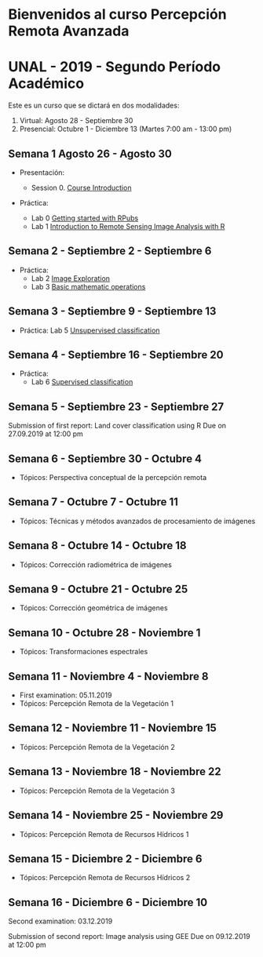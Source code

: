 # Bienvenidos al curso Percepción Remota Avanzada  
# UNAL - 2019 - Segundo Período Académico 

Este es un curso que se dictará en dos modalidades:
1. Virtual:  Agosto 28 -  Septiembre 30  
2. Presencial: Octubre 1 - Diciembre 13  (Martes 7:00 am - 13:00 pm)

## Semana 1  Agosto 26 - Agosto 30

- Presentación:
  - Session 0.  [Course Introduction](https://ials.github.com/pra/pra_S0.html)

- Práctica:
  - Lab 0    [Getting started with RPubs](https://rpubs.com/about/getting-started)
  - Lab 1    [Introduction to Remote Sensing Image Analysis with R](https://rspatial.org/rs/1-introduction.html) 
    
## Semana 2 - Septiembre 2 - Septiembre 6

- Práctica:
  - Lab 2     [Image Exploration](https://rspatial.org/rs/2-exploration.html)   
  - Lab 3     [Basic mathematic operations](https://rspatial.org/rs/3-basicmath.html)
 
## Semana 3 - Septiembre 9 - Septiembre 13

- Práctica:
   Lab 5     [Unsupervised classification](https://rspatial.org/rs/4-unsupclassification.html)

## Semana 4 - Septiembre 16 - Septiembre 20

- Práctica:
  - Lab 6     [Supervised classification](https://rspatial.org/rs/4-unsupclassification.html)  

## Semana 5 - Septiembre 23 - Septiembre 27

Submission of first report: Land cover classification using R
Due on 27.09.2019 at 12:00 pm

## Semana 6 - Septiembre 30 - Octubre 4

- Tópicos:     Perspectiva conceptual de la percepción remota

## Semana 7 - Octubre 7 - Octubre 11

- Tópicos:   Técnicas y métodos avanzados de procesamiento de imágenes
 
## Semana 8 - Octubre 14 - Octubre 18

- Tópicos:   Corrección radiométrica de imágenes

## Semana 9 - Octubre 21 - Octubre 25

- Tópicos:   Corrección geométrica de imágenes
 
## Semana 10 - Octubre 28 - Noviembre 1

- Tópicos:   Transformaciones espectrales

## Semana 11 - Noviembre 4 - Noviembre 8

- First examination: 05.11.2019
- Tópicos:   Percepción Remota de la Vegetación 1

## Semana 12 - Noviembre 11 - Noviembre 15

- Tópicos:  Percepción Remota de la Vegetación 2

## Semana 13 - Noviembre 18 - Noviembre 22

- Tópicos:  Percepción Remota de la Vegetación 3

## Semana 14 - Noviembre 25 - Noviembre 29

- Tópicos: Percepción Remota de Recursos Hídricos 1

## Semana 15 - Diciembre 2 - Diciembre 6

- Tópicos: Percepción Remota de Recursos Hídricos 2

## Semana 16 - Diciembre 6 - Diciembre 10

Second examination: 03.12.2019
 
Submission of second report: Image analysis using GEE
Due on 09.12.2019 at 12:00 pm

  



